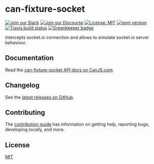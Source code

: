 # can-fixture-socket

[![Join our Slack](https://img.shields.io/badge/slack-join%20chat-611f69.svg)](https://www.bitovi.com/community/slack?utm_source=badge&utm_medium=badge&utm_campaign=pr-badge&utm_content=badge)
[![Join our Discourse](https://img.shields.io/discourse/https/forums.bitovi.com/posts.svg)](https://forums.bitovi.com/?utm_source=badge&utm_medium=badge&utm_campaign=pr-badge&utm_content=badge)
[![License: MIT](https://img.shields.io/badge/license-MIT-blue.svg)](https://github.com/canjs/can-fixture-socket/blob/master/LICENSE.md)
[![npm version](https://badge.fury.io/js/can-fixture-socket.svg)](https://www.npmjs.com/package/can-fixture-socket)
[![Travis build status](https://travis-ci.org/canjs/can-fixture-socket.svg?branch=master)](https://travis-ci.org/canjs/can-fixture-socket)
[![Greenkeeper badge](https://badges.greenkeeper.io/canjs/can-fixture-socket.svg)](https://greenkeeper.io/)

Intercepts socket.io connection and allows to simulate socket.io server behaviour.

## Documentation

Read the [can-fixture-socket API docs on CanJS.com](https://canjs.com/doc/can-fixture-socket.html).

## Changelog

See the [latest releases on GitHub](https://github.com/canjs/can-fixture-socket/releases).

## Contributing

The [contribution guide](https://github.com/canjs/can-fixture-socket/blob/master/CONTRIBUTING.md) has information on getting help, reporting bugs, developing locally, and more.

## License

[MIT](https://github.com/canjs/can-fixture-socket/blob/master/LICENSE.md)
